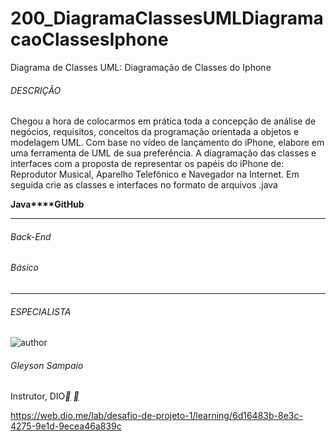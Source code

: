 # 200_DiagramaClassesUMLDiagramacaoClassesIphone
Diagrama de Classes UML: Diagramação de Classes do Iphone

###### DESCRIÇÃO

Chegou a hora de colocarmos em prática toda a concepção de análise de negócios, requisitos, conceitos da programação orientada a objetos e modelagem UML. Com base no vídeo de lançamento do iPhone, elabore em uma ferramenta de UML de sua preferência. A diagramação das classes e interfaces com a proposta de representar os papéis do iPhone de: Reprodutor Musical, Aparelho Telefônico e Navegador na Internet. Em seguida crie as classes e interfaces no formato de arquivos .java

**Java****GitHub**

------

###### Back-End

###### Básico

------

###### ESPECIALISTA

![author](https://hermes.digitalinnovation.one/users/author/photos/f929354f-0863-432a-a53b-58a32157fd29.jpg)

###### Gleyson Sampaio

Instrutor, DIO[**](https://www.linkedin.com/in/glysns/) [**](https://github.com/glysns/)



https://web.dio.me/lab/desafio-de-projeto-1/learning/6d16483b-8e3c-4275-9e1d-9ecea46a839c
